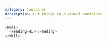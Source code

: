 ```yaml
---
category: Container
description: Put things in a visual container
---
```


```js
<Well>
  <Heading>Hi!</Heading>
</Well>
```
